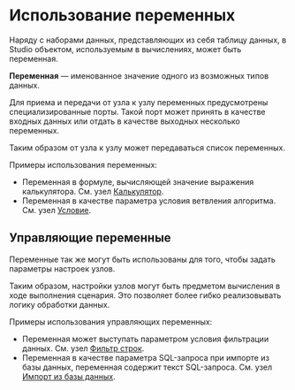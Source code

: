 # Использование переменных

Наряду с наборами данных, представляющих из себя таблицу данных, в Studio объектом, используемым в вычислениях, может быть переменная.

**Переменная** — именованное значение одного из возможных типов данных.

Для приема и передачи от узла к узлу переменных предусмотрены специализированные порты. Такой порт может принять в качестве входных данных или отдать в качестве выходных несколько переменных.

Таким образом от узла к узлу может передаваться список переменных.

Примеры использования переменных:

* Переменная в формуле, вычисляющей значение выражения калькулятора. См. узел [Калькулятор](../processors/transformation/calc.md).
* Переменная в качестве параметра условия ветвления алгоритма.  См. узел [Условие](../processors/control/condition.md).

## Управляющие переменные

Переменные так же могут быть использованы для того, чтобы задать параметры настроек узлов.

Таким образом, настройки узлов могут быть предметом вычисления в ходе выполнения сценария. Это позволяет более гибко реализовывать логику обработки данных.

Примеры использования управляющих переменных:

* Переменная может выступать параметром условия фильтрации данных. См. узел [Фильтр строк](../processors/transformation/row-filter.md).
* Переменная в качестве параметра SQL-запроса при импорте из базы данных, переменная содержит текст SQL-запроса. См. узел [Импорт из базы данных](../integration/import/database.md).